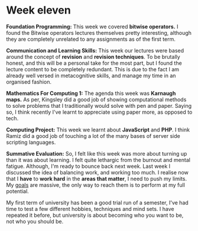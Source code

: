 # Week eleven

**Foundation Programming:** This week we covered **bitwise operators.** I found the Bitwise operators lectures themselves pretty interesting, although they are completely unrelated to any assignments as of the first term.

**Communication and Learning Skills:** This week our lectures were based around the concept of **revision** and **revision techniques**. To be brutally honest, and this will be a personal take for the most part, but I found the lecture content to be completely redundant. This is due to the fact I am already well versed in metacognitive skills, and manage my time in an organised fashion.

**Mathematics For Computing 1:** The agenda this week was **Karnaugh maps.** As per, Kingsley did a good job of showing computational methods to solve problems that I traditionally would solve with pen and paper. Saying so, I think recently I've learnt to appreciate using paper more, as opposed to tech.

**Computing Project:** This week we learnt about **JavaScript** and **PHP**. I think Ramiz did a good job of touching a lot of the many bases of server side scripting languages.

**Summative Evaluation:** So, I felt like this week was more about turning up than it was about learning. I felt quite lethargic from the burnout and mental fatigue. Although, I'm ready to bounce back next week. Last week I discussed the idea of balancing work, and working too much. I realise now that I **have** to **work hard** in the **areas that matter**, I need to push my limits. My [goals](https://adnantech.gitbook.io/projects/goals) are massive, the only way to reach them is to perform at my full potential.

My first term of university has been a good trial run of a semester, I've had time to test a few different hobbies, techniques and mind sets. I have repeated it before, but university is about becoming who you want to be, not who you should be.



